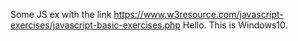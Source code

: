 Some JS ex with the link https://www.w3resource.com/javascript-exercises/javascript-basic-exercises.php
Hello.
This is Windows10.

